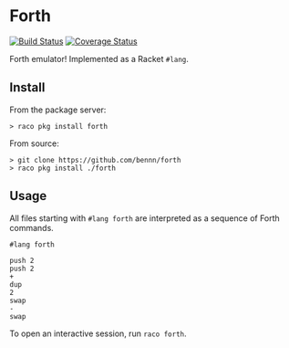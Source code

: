 Forth
=====
[![Build Status](https://travis-ci.org/bennn/forth.svg)](https://travis-ci.org/bennn/forth)
[![Coverage Status](https://coveralls.io/repos/bennn/forth/badge.svg?branch=master&service=github)](https://coveralls.io/github/bennn/forth?branch=master)

Forth emulator! Implemented as a Racket `#lang`.


Install
---

From the package server:
```
> raco pkg install forth
```

From source:
```
> git clone https://github.com/bennn/forth
> raco pkg install ./forth
```


Usage
---

All files starting with `#lang forth` are interpreted as a sequence of Forth commands.

```
#lang forth

push 2
push 2
+
dup
2
swap
-
swap
```

To open an interactive session, run `raco forth`.

